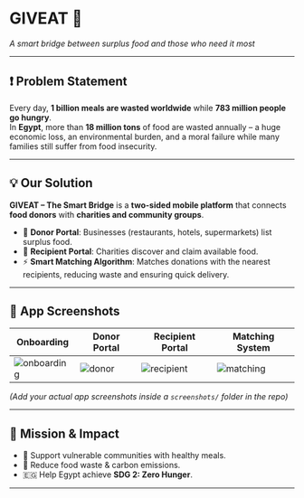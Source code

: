 # GIVEAT 🍴  
*A smart bridge between surplus food and those who need it most*  

---

## ❗ Problem Statement  
Every day, **1 billion meals are wasted worldwide** while **783 million people go hungry**.  
In **Egypt**, more than **18 million tons** of food are wasted annually – a huge economic loss, an environmental burden, and a moral failure while many families still suffer from food insecurity.  

---

## 💡 Our Solution  
**GIVEAT – The Smart Bridge** is a **two-sided mobile platform** that connects **food donors** with **charities and community groups**.  

- 🏢 **Donor Portal**: Businesses (restaurants, hotels, supermarkets) list surplus food.  
- 🤝 **Recipient Portal**: Charities discover and claim available food.  
- ⚡ **Smart Matching Algorithm**: Matches donations with the nearest recipients, reducing waste and ensuring quick delivery.  

---

## 📱 App Screenshots  

| Onboarding | Donor Portal | Recipient Portal | Matching System |
|------------|--------------|------------------|-----------------|
| ![onboarding](screenshots/onboarding.png) | ![donor](screenshots/donor.png) | ![recipient](screenshots/recipient.png) | ![matching](screenshots/matching.png) |

*(Add your actual app screenshots inside a `screenshots/` folder in the repo)*  

---

## 🎯 Mission & Impact  
- 👥 Support vulnerable communities with healthy meals.  
- 🌱 Reduce food waste & carbon emissions.  
- 🇪🇬 Help Egypt achieve **SDG 2: Zero Hunger**.  

---
